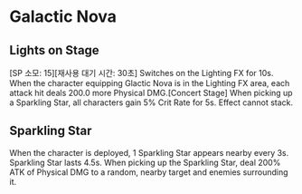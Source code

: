 # Galactic Nova

## Lights on Stage

[SP 소모: 15][재사용 대기 시간: 30초] Switches on the Lighting FX for 10s. When the character equipping Glactic Nova is in the Lighting FX area, each attack hit deals 200.0 more Physical DMG.[Concert Stage] When picking up a Sparkling Star, all characters gain 5% Crit Rate for 5s. Effect cannot stack.

## Sparkling Star

When the character is deployed, 1 Sparkling Star appears nearby every 3s. Sparkling Star lasts 4.5s. When picking up the Sparkling Star, deal 200% ATK of Physical DMG to a random, nearby target and enemies surrounding it.
